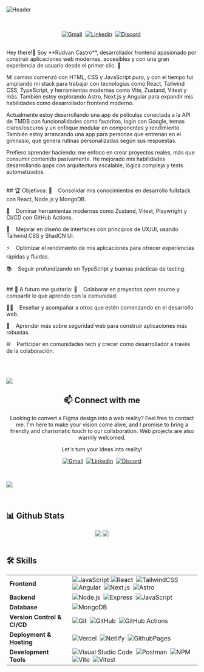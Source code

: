 <picture>
  <source srcset="" type="image/webp">
  <img src="" alt="Header">
</picture>
<br/><br/><br/>

<div align=center>

[![Gmail](https://img.shields.io/badge/-gmail-446078?style=for-the-badge&logo=Gmail&logoColor=white)](mailto:rudvancastro@gmail.com)&nbsp;
[![Linkedin](https://img.shields.io/badge/-linkedin-446078?style=for-the-badge&logo=Linkedin&logoColor=white)](www.linkedin.com/in/rudvancastro)&nbsp;
[![Discord](https://img.shields.io/badge/-Discord-446078?style=for-the-badge&logo=discord&logoColor=white)](https://discordapp.com/users/984803810885120030)&nbsp; 

</div>


<br>
Hey there!👋 Soy **Rudvan Castro**, desarrollador frontend apasionado por construir aplicaciones web modernas, accesibles y con una gran experiencia de usuario desde el primer clic. 🚀

Mi camino comenzó con HTML, CSS y JavaScript puro, y con el tiempo fui ampliando mi stack para trabajar con tecnologías como React, Tailwind CSS, TypeScript, y herramientas modernas como Vite, Zustand, Vitest y más. También estoy explorando Astro, Next.js y Angular para expandir mis habilidades como desarrollador frontend moderno.

Actualmente estoy desarrollando una app de películas conectada a la API de TMDB con funcionalidades como favoritos, login con Google, temas claros/oscuros y un enfoque modular en componentes y rendimiento. También estoy arrancando una app para personas que entrenan en el gimnasio, que genera rutinas personalizadas según sus respuestas.

Prefiero aprender haciendo: me enfoco en crear proyectos reales, más que consumir contenido pasivamente. He mejorado mis habilidades desarrollando apps con arquitectura escalable, lógica compleja y tests automatizados.

<br>
## 🏆 Objetivos:
🚀  &nbsp; Consolidar mis conocimientos en desarrollo fullstack con React, Node.js y MongoDB.

🧠 &nbsp;  Dominar herramientas modernas como Zustand, Vitest, Playwright y CI/CD con GitHub Actions.

🎨  &nbsp; Mejorar en diseño de interfaces con principios de UX/UI, usando Tailwind CSS y ShadCN UI.

⚡  &nbsp; Optimizar el rendimiento de mis aplicaciones para ofrecer experiencias rápidas y fluidas.

📚  &nbsp; Seguir profundizando en TypeScript y buenas prácticas de testing.

<br>
## 🚀 A futuro me gustaría:
🤝  &nbsp; Colaborar en proyectos open source y compartir lo que aprendo con la comunidad.

🧑‍🏫  &nbsp; Enseñar y acompañar a otros que estén comenzando en el desarrollo web.

🔐   &nbsp;Aprender más sobre seguridad web para construir aplicaciones más robustas.

🌐 &nbsp;  Participar en comunidades tech y crecer como desarrollador a través de la colaboración.

<br>


<br>





![](https://user-images.githubusercontent.com/73097560/115834477-dbab4500-a447-11eb-908a-139a6edaec5c.gif)


<div align="center">
    
## 📫 Connect with me

Looking to convert a Figma design into a web reality? Feel free to contact me. I'm here to make your vision come alive, and I promise to bring a friendly and charismatic touch to our collaboration. Web projects are also warmly welcomed.

Let's turn your ideas into reality! 

[![Gmail](https://img.shields.io/badge/-gmail-ec493c?style=for-the-badge&logo=Gmail&logoColor=white)](mailto:rudvancastro@gmail.com)&nbsp;
[![Linkedin](https://img.shields.io/badge/-linkedin-0a78b5?style=for-the-badge&logo=Linkedin&logoColor=white)](https://www.linkedin.com/in/rudvancastro)&nbsp;
[![Discord](https://img.shields.io/badge/-Discord-5964f2?style=for-the-badge&logo=discord&logoColor=white)](https://discordapp.com/users/984803810885120030)

</div>
<br>

![](https://user-images.githubusercontent.com/73097560/115834477-dbab4500-a447-11eb-908a-139a6edaec5c.gif)

<br>


## 📊 Github Stats

<div align="center">


<picture>
  <source media="(prefers-color-scheme: dark)" srcset="https://github-readme-stats.vercel.app/api/top-langs/?username=RudvanC&layout=compact&bg_color=0d1117&text_color=fff&border_color=444">
  <img src="https://github-readme-stats.vercel.app/api/top-langs/?username=RudvanC&layout=compact">
</picture>

<picture>
  <source media="(prefers-color-scheme: light)" srcset="https://github-readme-stats.vercel.app/api?username=RudvanC&show_icons=true&number_format=long&hide_title=true&text_bold=false&show=reviews,prs_merged,prs_merged_percentage,discussions_answered&border_color=ddd&border_radius=7&hide=stars,commits">
  <img src="https://github-readme-stats.vercel.app/api?username=RudvanC&show_icons=true&number_format=long&hide_title=true&text_bold=false&hide=stars,commits&show=reviews,discussions_answered,prs_merged,prs_merged_percentage&border_color=666&border_radius=7&bg_color=0d1117&icon_color=58a6ff&ring_color=58a6fc&text_color=ccc">
</picture>




</div>
<br>

## 🛠️ Skills

| | |
|----------|--------|
| **Frontend** |  ![JavaScript](https://img.shields.io/badge/Javascript-F7DF1E?style=for-the-badge&logo=javascript&logoColor=black)&nbsp;![React](https://img.shields.io/badge/-React-61DAFB?style=for-the-badge&logo=react&logoColor=black)&nbsp; ![TailwindCSS](https://img.shields.io/badge/-Tailwind_CSS-38B2AC?style=for-the-badge&logo=tailwind-css&logoColor=fff)&nbsp; ![Angular](https://img.shields.io/badge/angular-DD0031?style=for-the-badge&logo=angular&logoColor=white)&nbsp; ![Next.js](https://img.shields.io/badge/next.js-000000?style=for-the-badge&logo=nextdotjs&logoColor=white)&nbsp; ![Astro](https://img.shields.io/badge/astro-1B1F24?style=for-the-badge&logo=astro&logoColor=white) |
| **Backend** | ![Node.js](https://img.shields.io/badge/node.js-339933?style=for-the-badge&logo=nodedotjs&logoColor=white)&nbsp; ![Express](https://img.shields.io/badge/express-000000?style=for-the-badge&logo=express)&nbsp;   ![JavaScript](https://img.shields.io/badge/Javascript-F7DF1E?style=for-the-badge&logo=javascript&logoColor=black)&nbsp;|
| **Database** | ![MongoDB](https://img.shields.io/badge/-MongoDB-47A248?style=for-the-badge&logo=mongodb&logoColor=white)&nbsp;  |
| **Version Control & CI/CD** | ![Git](https://img.shields.io/badge/-Git-F05032?style=for-the-badge&logo=git&logoColor=white)&nbsp; ![GitHub](https://img.shields.io/badge/-GitHub-181717?style=for-the-badge&logo=github)&nbsp; ![GitHub Actions](https://img.shields.io/badge/github%20actions-2088FF?style=for-the-badge&logo=githubactions&logoColor=white) |
| **Deployment & Hosting** | ![Vercel](https://img.shields.io/badge/vercel-000000?style=for-the-badge&logo=vercel)&nbsp; ![Netlify](https://img.shields.io/badge/netlify-00C7B7?style=for-the-badge&logo=netlify&logoColor=white)&nbsp;  ![GithubPages](https://img.shields.io/badge/github%20pages-222222?style=for-the-badge&logo=github&logoColor=white) |
| **Development Tools** | ![Visual Studio Code](https://img.shields.io/badge/Visual%20Studio%20Code-007ACC?style=for-the-badge&logo=visual-studio-code&logoColor=white)&nbsp; ![Postman](https://img.shields.io/badge/-Postman-FF6C37?style=for-the-badge&logo=postman&logoColor=white)&nbsp; ![NPM](https://img.shields.io/badge/NPM-CB3837?style=for-the-badge&logo=npm&logoColor=white)&nbsp; ![Vite](https://img.shields.io/badge/vite-646CFF?style=for-the-badge&logo=vite&logoColor=white)&nbsp; ![Vitest](https://img.shields.io/badge/vitest-6E9F18?style=for-the-badge&logo=vitest&logoColor=white) |




<br>



<br>
